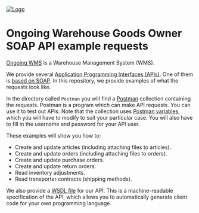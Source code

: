 <a href="https://www.ongoingwarehouse.com">![Logo](https://www.ongoingwarehouse.com/images/logotype.png)</a>
# Ongoing Warehouse Goods Owner SOAP API example requests
[Ongoing WMS](https://www.ongoingwarehouse.com/) is a Warehouse Management System (WMS).

We provide several [Application Programming Interfaces (APIs)](https://developer.ongoingwarehouse.com/). One of them is [based on SOAP](https://developer.ongoingwarehouse.com/). In this repository, we provide examples of what the requests look like.

In the directory called ``Postman`` you will find a [Postman](https://www.postman.com/) collection containing the requests. Postman is a program which can make API requests. You can use it to test out APIs. Note that the collection uses [Postman variables](https://learning.postman.com/docs/sending-requests/managing-environments/), which you will have to modify to suit your particular case. You will also have to fill in the username and password for your API user.

These examples will show you how to:
* Create and update articles (including attaching files to articles).
* Create and update orders (including attaching files to orders).
* Create and update purchase orders.
* Create and update return orders.
* Read inventory adjustments.
* Read transporter contracts (shipping methods).

We also provide a [WSDL file](https://developer.ongoingwarehouse.com/Basics) for our API. This is a machine-readable specification of the API, which allows you to automatically generate client code for your own programming language.